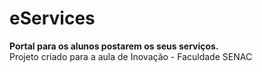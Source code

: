 # eServices
<b>Portal para os alunos postarem os seus serviços.</b><br>
Projeto criado para a aula de Inovação - Faculdade SENAC
